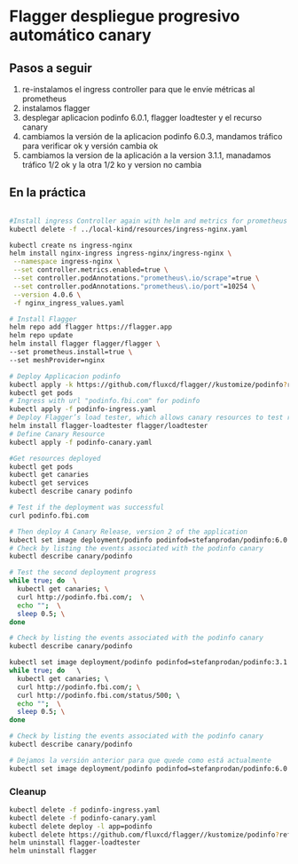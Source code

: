 Flagger despliegue progresivo automático canary
===================
<!--
> Version A termina entonces la version B es deplegada.

![kubernetes recreate deployment](grafana-recreate.png)

La estrategia recreate es un dummy deployment que consiste en parar la versión A e implementar la versión B después de que se para y elimina la versión A. Esta técnica implica downtime del servicio que depende de las duraciones del shutdown (apagado) y del boot (arranque) de la aplicación. 

-->
## Pasos a seguir

1. re-instalamos el ingress controller para que le envíe métricas al prometheus
1. instalamos flagger
1. desplegar aplicacion podinfo 6.0.1, flagger loadtester y el recurso canary 
1. cambiamos la versión de la aplicacion podinfo 6.0.3, mandamos tráfico para verificar ok y versión cambia ok 
1. cambiamos la version de la aplicación a la version 3.1.1, manadamos tráfico 1/2 ok y la otra 1/2 ko y version no cambia


## En la práctica

```bash

#Install ingress Controller again with helm and metrics for prometheus to check the deployments
kubectl delete -f ../local-kind/resources/ingress-nginx.yaml

kubectl create ns ingress-nginx
helm install nginx-ingress ingress-nginx/ingress-nginx \
 --namespace ingress-nginx \
 --set controller.metrics.enabled=true \
 --set controller.podAnnotations."prometheus\.io/scrape"=true \
 --set controller.podAnnotations."prometheus\.io/port"=10254 \
 --version 4.0.6 \
 -f nginx_ingress_values.yaml

# Install Flagger
helm repo add flagger https://flagger.app
helm repo update
helm install flagger flagger/flagger \
--set prometheus.install=true \
--set meshProvider=nginx

# Deploy Applicacion podinfo
kubectl apply -k https://github.com/fluxcd/flagger//kustomize/podinfo?ref=main
kubectl get pods
# Ingress with url "podinfo.fbi.com" for podinfo
kubectl apply -f podinfo-ingress.yaml
# Deploy Flagger’s load tester, which allows canary resources to test releases by sending HTTP requests
helm install flagger-loadtester flagger/loadtester
# Define Canary Resource
kubectl apply -f podinfo-canary.yaml

#Get resources deployed
kubectl get pods
kubectl get canaries
kubectl get services
kubectl describe canary podinfo

# Test if the deployment was successful
curl podinfo.fbi.com

# Then deploy A Canary Release, version 2 of the application
kubectl set image deployment/podinfo podinfod=stefanprodan/podinfo:6.0.3
# Check by listing the events associated with the podinfo canary
kubectl describe canary/podinfo

# Test the second deployment progress
while true; do  \
  kubectl get canaries; \
  curl http://podinfo.fbi.com/;  \
  echo "";  \
  sleep 0.5; \
done

# Check by listing the events associated with the podinfo canary
kubectl describe canary/podinfo

kubectl set image deployment/podinfo podinfod=stefanprodan/podinfo:3.1.1
while true; do   \   
  kubectl get canaries; \    
  curl http://podinfo.fbi.com/; \
  curl http://podinfo.fbi.com/status/500; \  
  echo "";  \
  sleep 0.5; \
done

# Check by listing the events associated with the podinfo canary
kubectl describe canary/podinfo

# Dejamos la versión anterior para que quede como está actualmente
kubectl set image deployment/podinfo podinfod=stefanprodan/podinfo:6.0.3
```
<!---
watch curl http://podinfo.fbi.com//status/500

# Check by listing the events associated with the podinfo canary
kubectl describe canary/podinfo

    flagger-loadtester
    
    # alerting (optional)
    alerts:
      - name: "qa team Discord"
        severity: warn
        providerRef:
          name: qa-discord

-->


### Cleanup

```bash
kubectl delete -f podinfo-ingress.yaml
kubectl delete -f podinfo-canary.yaml
kubectl delete deploy -l app=podinfo
kubectl delete https://github.com/fluxcd/flagger//kustomize/podinfo?ref=main
helm uninstall flagger-loadtester
helm uninstall flagger
```